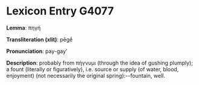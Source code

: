 # Lexicon Entry G4077

**Lemma**: πηγή

**Transliteration (xlit)**: pēgḗ

**Pronunciation**: pay-gay'

**Description**:
probably from πήγνυμι (through the idea of gushing plumply); a fount (literally or figuratively), i.e. source or supply (of water, blood, enjoyment) (not necessarily the original spring):--fountain, well.
